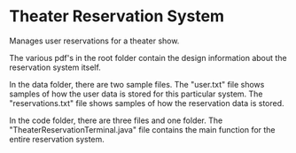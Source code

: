 # Theater Reservation System

Manages user reservations for a theater show.

The various pdf's in the root folder contain the design information about the reservation system itself.

In the data folder, there are two sample files. The "user.txt" file shows samples of how the user data is stored for this particular system. The "reservations.txt" file shows samples of how the reservation data is stored. 

In the code folder, there are three files and one folder. The "TheaterReservationTerminal.java" file contains the main function for the entire reservation system.
